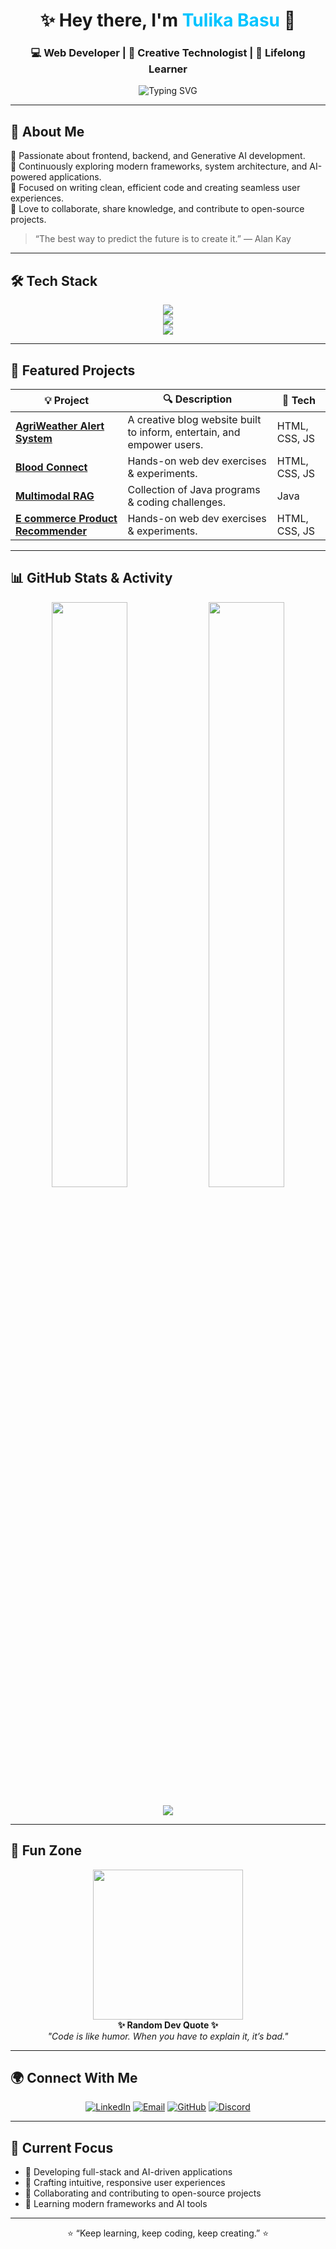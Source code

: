 <!-- Profile README for @tulikaa25 -->

<h1 align="center">✨ Hey there, I'm <span style="color:#00c4ff;">Tulika Basu</span> 👋</h1>
<h3 align="center">💻 Web Developer | 🌈 Creative Technologist | 🚀 Lifelong Learner</h3>

<p align="center">
  <img src="https://readme-typing-svg.demolab.com?font=Fira+Code&duration=2500&pause=1000&color=00C4FF&center=true&vCenter=true&width=500&lines=Turning+caffeine+into+clean+code!;Crafting+modern+web+experiences.;Learning+%7C+Building+%7C+Growing." alt="Typing SVG" />
</p>

---

## 🦄 About Me

🎯 Passionate about frontend, backend, and Generative AI development.  
🌱 Continuously exploring modern frameworks, system architecture, and AI-powered applications.  
🧠 Focused on writing clean, efficient code and creating seamless user experiences.  
💬 Love to collaborate, share knowledge, and contribute to open-source projects.  

> “The best way to predict the future is to create it.” — Alan Kay

---

## 🛠️ Tech Stack

<p align="center">
   <img src="https://skillicons.dev/icons?i=html,css,js,react" /><br/>
  <img src="https://skillicons.dev/icons?i=nodejs,express,mongodb,mysql,postman" /><br/>
  <img src="https://skillicons.dev/icons?i=java,python,git,github,vscode,cpp" /><br/>

---

## 🚀 Featured Projects

| 💡 Project | 🔍 Description | 🧩 Tech |
|-------------|----------------|---------|
| [**AgriWeather Alert System**](https://github.com/tulikaa25/agri-weather-alert-system.git) | A creative blog website built to inform, entertain, and empower users. | HTML, CSS, JS |
| [**Blood Connect**](https://github.com/tulikaa25/Blood-Connect.git) | Hands-on web dev exercises & experiments. | HTML, CSS, JS |
| [**Multimodal RAG**](https://github.com/tulikaa25/multimodal_RAG.git) | Collection of Java programs & coding challenges. | Java |
| [**E commerce Product Recommender**](https://github.com/tulikaa25/Tulika-Basu_22BCE11161_E-commerce-Product-Recommender_8.git) | Hands-on web dev exercises & experiments. | HTML, CSS, JS | 

---

## 📊 GitHub Stats & Activity

<p align="center">
  <img width="49%" src="https://github-readme-stats.vercel.app/api?username=tulikaa25&show_icons=true&theme=tokyonight&hide_border=true" />
  <img width="49%" src="https://github-readme-streak-stats.herokuapp.com/?user=tulikaa25&theme=tokyonight&hide_border=true" />
</p>

<p align="center">
  <img src="https://github-readme-activity-graph.vercel.app/graph?username=tulikaa25&theme=tokyo-night&hide_border=true" />
</p>

---

## 🌈 Fun Zone

<p align="center">
  <img src="https://media.giphy.com/media/f3iwJFOVOwuy7K6FFw/giphy.gif" width="240" /><br>
  <b>✨ Random Dev Quote ✨</b><br>
  <i>"Code is like humor. When you have to explain it, it’s bad."</i>
</p>

---

## 🌍 Connect With Me

<p align="center">
  <a href="linkedin.com/in/tulika-basu-580547251/" target="_blank"><img src="https://img.shields.io/badge/LinkedIn-%230077B5.svg?logo=linkedin&logoColor=white" alt="LinkedIn" /></a>
  <a href="mailto:tulikaa257@gmail.com"><img src="https://img.shields.io/badge/Email-D14836?logo=gmail&logoColor=white" alt="Email" /></a>
  <a href="https://github.com/tulikaa25"><img src="https://img.shields.io/badge/GitHub-171515?logo=github&logoColor=white" alt="GitHub" /></a>
  <a href="discordapp.com/users/tulika0184" target="_blank"><img src="https://img.shields.io/badge/Discord-5865F2?logo=discord&logoColor=white" alt="Discord" /></a>
</p>

---

## 🧠 Current Focus

- 🚀 Developing full-stack and AI-driven applications
- 🎨 Crafting intuitive, responsive user experiences 
- 💬 Collaborating and contributing to open-source projects
- 🧠 Learning modern frameworks and AI tools  

---

<p align="center">⭐️ “Keep learning, keep coding, keep creating.” ⭐️</p>

